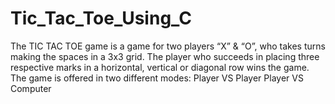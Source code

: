 # Tic_Tac_Toe_Using_C
The TIC TAC TOE game is a game for two players “X” &amp; “O”, who takes turns making the spaces in a 3x3 grid. The player who succeeds in placing three respective marks in a horizontal, vertical or diagonal row wins the game.  The game is offered in two different modes:  Player VS Player Player VS Computer
